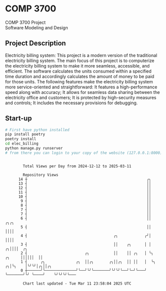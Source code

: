 # COMP 3700
COMP 3700 Project  
Software Modeling and Design
## Project Description
Electricity billing system: This project is a modern version of the traditional electricity billing system. The main focus of this project is to computerize the electricity billing system to make it more seamless, accessible, and efficient. The software calculates the units consumed within a specified time duration and accordingly calculates the amount of money to be paid for those units. The following features make the electricity billing system more service-oriented and straightforward: It features a high-performance speed along with accuracy; It allows for seamless data sharing between the electricity office and customers; It is protected by high-security measures and controls; It includes the necessary provisions for debugging.

## Start-up
```bash
# First have python installed
pip install poetry
poetry install
cd elec_billing
python manage.py runserver
# from there you can login to your copy of the website (127.0.0.1:8000), default creds are admin/admin
```

```

        Total Views per Day from 2024-12-12 to 2025-03-11

        Repository Views
      14 ┼                                                      ╭╮
      13 ┤                                                      ││
      12 ┤                                                      ││
      11 ┤                                                      ││
      10 ┤                                                      ││
       9 ┤                                                      ││
       8 ┤                                                      ││
       7 ┤                                                      ││
       7 ┤                                                      ││
       6 ┤                                                      ││                    ╭╮╭╮
       5 ┤                                                      ││                    ││││
       4 ┤                                       ╭╮            ╭╯│                    ││││
       3 ┤                                       ││    ╭╮      │ │                  ╭╮││││  ╭╮
       2 ┤                          ╭╮           ││    ││ ╭╮   │ ╰╮          ╭╮     ││││││  ││
       1 ┤      ╭╮              ╭╮  ││╭╮       ╭╮││╭╮  ││ ││   │  ╰╮       ╭╮│╰╮    │╰╯╰╯│╭╮││╭╮
       0 ┼──────╯╰──────────────╯╰──╯╰╯╰───────╯╰╯╰╯╰──╯╰─╯╰───╯   ╰───────╯╰╯ ╰────╯    ╰╯╰╯╰╯╰───

        Chart last updated - Tue Mar 11 23:58:04 2025 UTC
        
```

